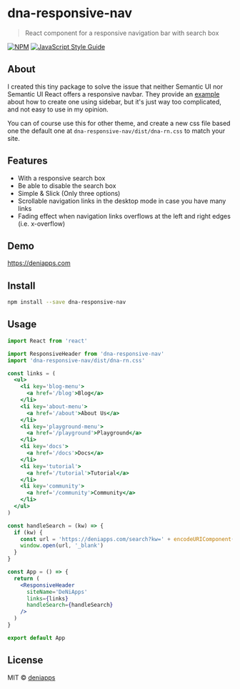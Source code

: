 # dna-responsive-nav

> React component for a responsive navigation bar with search box

[![NPM](https://img.shields.io/npm/v/dna-responsive-nav.svg)](https://www.npmjs.com/package/dna-responsive-nav) [![JavaScript Style Guide](https://img.shields.io/badge/code_style-standard-brightgreen.svg)](https://standardjs.com)

## About

I created this tiny package to solve the issue that neither Semantic UI nor Semantic UI React offers a responsive navbar. They provide an [example](https://github.com/Semantic-Org/Semantic-UI-React/blob/master/docs/src/layouts/HomepageLayout.js) about how to create one using sidebar, but it's just way too complicated, and not easy to use in my opinion.

You can of course use this for other theme, and create a new css file based one the default one at `dna-responsive-nav/dist/dna-rn.css` to match your site.

## Features

- With a responsive search box
- Be able to disable the search box
- Simple & Slick (Only three options)
- Scrollable navigation links in the desktop mode in case you have many links
- Fading effect when navigation links overflows at the left and right edges (i.e. x-overflow)

## Demo

https://deniapps.com

## Install

```bash
npm install --save dna-responsive-nav
```

## Usage

```jsx
import React from 'react'

import ResponsiveHeader from 'dna-responsive-nav'
import 'dna-responsive-nav/dist/dna-rn.css'

const links = (
  <ul>
    <li key='blog-menu'>
      <a href='/blog'>Blog</a>
    </li>
    <li key='about-menu'>
      <a href='/about'>About Us</a>
    </li>
    <li key='playground-menu'>
      <a href='/playground'>Playground</a>
    </li>
    <li key='docs'>
      <a href='/docs'>Docs</a>
    </li>
    <li key='tutorial'>
      <a href='/tutorial'>Tutorial</a>
    </li>
    <li key='community'>
      <a href='/community'>Community</a>
    </li>
  </ul>
)

const handleSearch = (kw) => {
  if (kw) {
    const url = 'https://deniapps.com/search?kw=' + encodeURIComponent(kw)
    window.open(url, '_blank')
  }
}

const App = () => {
  return (
    <ResponsiveHeader
      siteName='DeNiApps'
      links={links}
      handleSearch={handleSearch}
    />
  )
}

export default App
```

## License

MIT © [deniapps](https://github.com/deniapps)
